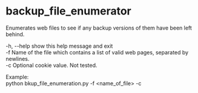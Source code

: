# backup_file_enumerator
  
Enumerates web files to see if any backup versions of them have been left behind.  
  
  -h, --help  show this help message and exit  
  -f          Name of the file which contains a list of valid web pages,
              separated by newlines.  
  -c          Optional cookie value. Not tested.  
  
Example:  
python bkup_file_enumeration.py -f <name_of_file> -c <optional cookie parameter>   
